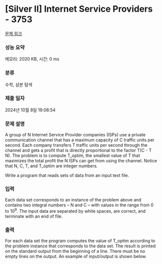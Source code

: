 # [Silver II] Internet Service Providers - 3753 

[문제 링크](https://www.acmicpc.net/problem/3753) 

### 성능 요약

메모리: 2020 KB, 시간: 0 ms

### 분류

수학, 삼분 탐색

### 제출 일자

2024년 10월 8일 19:08:54

### 문제 설명

<p>A group of N Internet Service Provider companies (ISPs) use a private communication channel that has a maximum capacity of C traffic units per second. Each company transfers T traffic units per second through the channel and gets a profit that is directly proportional to the factor T(C - T N). The problem is to compute T_optim, the smallest value of T that maximizes the total profit the N ISPs can get from using the channel. Notice that N, C, T, and T_optim are integer numbers.</p>

<p>Write a program that reads sets of data from an input text file. </p>

### 입력 

 <p>Each data set corresponds to an instance of the problem above and contains two integral numbers – N and C – with values in the range from 0 to 10<sup>9</sup>. The input data are separated by white spaces, are correct, and terminate with an end of file. </p>

### 출력 

 <p>For each data set the program computes the value of T_optim according to the problem instance that corresponds to the data set. The result is printed on the standard output from the beginning of a line. There must be no empty lines on the output. An example of input/output is shown below.</p>

